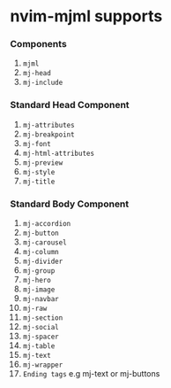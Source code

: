 # nvim-mjml supports

### Components
1. `mjml`
2. `mj-head`
3. `mj-include`

### Standard Head Component
1. `mj-attributes`
2. `mj-breakpoint`
3. `mj-font`
4. `mj-html-attributes`
5. `mj-preview`
6. `mj-style`
7. `mj-title`

### Standard Body Component
1. `mj-accordion`
2. `mj-button`
3. `mj-carousel`
4. `mj-column`
5. `mj-divider`
6. `mj-group`
7. `mj-hero`
8. `mj-image`
9. `mj-navbar`
10. `mj-raw`
11. `mj-section`
12. `mj-social`
13. `mj-spacer`
14. `mj-table`
15. `mj-text`
16. `mj-wrapper`
17. `Ending tags` e.g mj-text or mj-buttons
